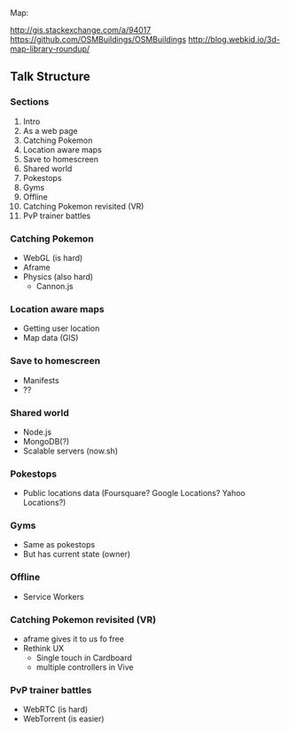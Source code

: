 Map:

http://gis.stackexchange.com/a/94017
https://github.com/OSMBuildings/OSMBuildings
http://blog.webkid.io/3d-map-library-roundup/

## Talk Structure

### Sections

1. Intro
1. As a web page
1. Catching Pokemon
1. Location aware maps
1. Save to homescreen
1. Shared world
1. Pokestops
1. Gyms
1. Offline
1. Catching Pokemon revisited (VR)
1. PvP trainer battles

### Catching Pokemon

* WebGL (is hard)
* Aframe
* Physics (also hard)
  * Cannon.js

### Location aware maps

* Getting user location
* Map data (GIS)

### Save to homescreen

* Manifests
* ??

### Shared world

* Node.js
* MongoDB(?)
* Scalable servers (now.sh)

### Pokestops

* Public locations data (Foursquare? Google Locations? Yahoo Locations?)

### Gyms

* Same as pokestops
* But has current state (owner)

### Offline

* Service Workers

### Catching Pokemon revisited (VR)

* aframe gives it to us fo free
* Rethink UX
  * Single touch in Cardboard
  * multiple controllers in Vive

### PvP trainer battles

* WebRTC (is hard)
* WebTorrent (is easier)
